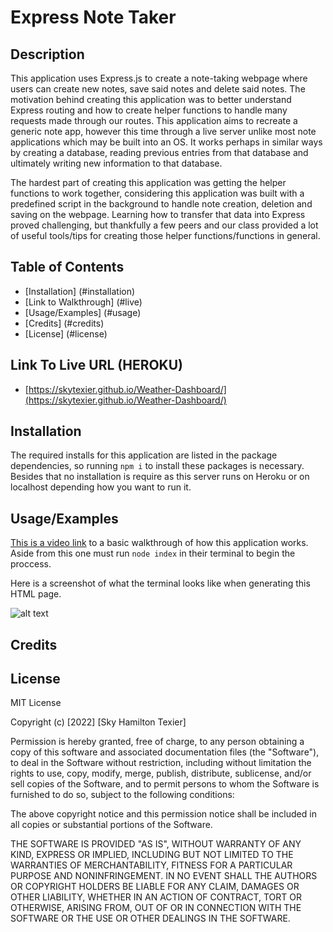 
# Express Note Taker

## Description
This application uses Express.js to create a note-taking webpage where users can create new notes, save said notes and delete said notes. 
The motivation behind creating this application was to better understand Express routing and how to create helper functions to handle many requests made through our routes. 
This application aims to recreate a generic note app, however this time through a live server unlike most note applications which may be built into an OS. It works perhaps in similar ways by creating a database, reading previous entries from that database
and ultimately writing new information to that database.

The hardest part of creating this application was getting the helper functions to work together, considering this application was built with a predefined script in the background to handle note creation, deletion and saving on the webpage. Learning how to transfer that data into Express proved challenging, but thankfully a few peers and our class 
provided a lot of useful tools/tips for creating those helper functions/functions in general.

## Table of Contents
- [Installation] (#installation)
- [Link to Walkthrough] (#live)
- [Usage/Examples] (#usage)
- [Credits] (#credits)
- [License] (#license)
## Link To Live URL (HEROKU)

- [https://skytexier.github.io/Weather-Dashboard/](https://skytexier.github.io/Weather-Dashboard/)
## Installation

The required installs for this application are listed in the package dependencies, so running `npm i` to install these packages is necessary.
Besides that no installation is require as this server runs on Heroku or on localhost depending how you want to run it.


## Usage/Examples

[This is a video link](https://drive.google.com/file/d/1lR3U2a_Tx7InEp64oWyv1Cja1pxxRUW-/view?usp=sharing) to a basic walkthrough of how this application works. Aside from this one must run `node index` in their terminal to begin the proccess.

Here is a screenshot of what the terminal looks like when generating this HTML page.

![alt text](./Assets/terminal.png)
## Credits

## License
MIT License
 
Copyright (c) [2022] [Sky Hamilton Texier]
 
Permission is hereby granted, free of charge, to any person obtaining a copy
of this software and associated documentation files (the "Software"), to deal
in the Software without restriction, including without limitation the rights
to use, copy, modify, merge, publish, distribute, sublicense, and/or sell
copies of the Software, and to permit persons to whom the Software is
furnished to do so, subject to the following conditions:
 
The above copyright notice and this permission notice shall be included in all
copies or substantial portions of the Software.
 
THE SOFTWARE IS PROVIDED "AS IS", WITHOUT WARRANTY OF ANY KIND, EXPRESS OR
IMPLIED, INCLUDING BUT NOT LIMITED TO THE WARRANTIES OF MERCHANTABILITY,
FITNESS FOR A PARTICULAR PURPOSE AND NONINFRINGEMENT. IN NO EVENT SHALL THE
AUTHORS OR COPYRIGHT HOLDERS BE LIABLE FOR ANY CLAIM, DAMAGES OR OTHER
LIABILITY, WHETHER IN AN ACTION OF CONTRACT, TORT OR OTHERWISE, ARISING FROM,
OUT OF OR IN CONNECTION WITH THE SOFTWARE OR THE USE OR OTHER DEALINGS IN THE
SOFTWARE.

